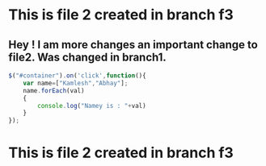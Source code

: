 # This is file 2 created in branch f3

## Hey ! I am more changes an important change to file2. Was changed in branch1.

```javascript
$("#container").on('click',function(){
    var name=["Kamlesh","Abhay"];
    name.forEach(val)
    {
        console.log("Namey is : "+val)
    }
});
```

# This is file 2 created in branch f3